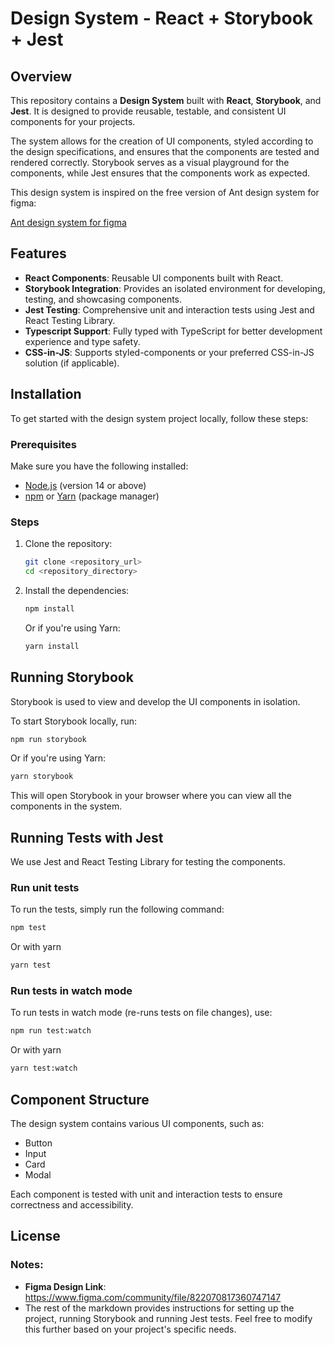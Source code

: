 # Design System - React + Storybook + Jest

## Overview

This repository contains a **Design System** built with **React**, **Storybook**, and **Jest**. It is designed to provide reusable, testable, and consistent UI components for your projects.

The system allows for the creation of UI components, styled according to the design specifications, and ensures that the components are tested and rendered correctly. Storybook serves as a visual playground for the components, while Jest ensures that the components work as expected.

This design system is inspired on the free version of Ant design system for figma:

[Ant design system for figma](https://www.figma.com/community/file/822070817360747147)

## Features

- **React Components**: Reusable UI components built with React.
- **Storybook Integration**: Provides an isolated environment for developing, testing, and showcasing components.
- **Jest Testing**: Comprehensive unit and interaction tests using Jest and React Testing Library.
- **Typescript Support**: Fully typed with TypeScript for better development experience and type safety.
- **CSS-in-JS**: Supports styled-components or your preferred CSS-in-JS solution (if applicable).

## Installation

To get started with the design system project locally, follow these steps:

### Prerequisites

Make sure you have the following installed:

- [Node.js](https://nodejs.org/) (version 14 or above)
- [npm](https://www.npmjs.com/) or [Yarn](https://yarnpkg.com/) (package manager)

### Steps

1. Clone the repository:

    ```bash
    git clone <repository_url>
    cd <repository_directory>
    ```

2. Install the dependencies:

    ```bash
    npm install
    ```

    Or if you're using Yarn:

    ```bash
    yarn install
    ```

## Running Storybook

Storybook is used to view and develop the UI components in isolation.

To start Storybook locally, run:

```bash
npm run storybook 
```

Or if you're using Yarn:
```bash
yarn storybook 
```

This will open Storybook in your browser where you can view all the components in the system.

## Running Tests with Jest

We use Jest and React Testing Library for testing the components.

### Run unit tests
To run the tests, simply run the following command:

```bash
npm test 
```

Or with yarn

```bash
yarn test 
```

### Run tests in watch mode
To run tests in watch mode (re-runs tests on file changes), use:

```bash
npm run test:watch
```

Or with yarn

```bash
yarn test:watch
```

## Component Structure
The design system contains various UI components, such as:
* Button  
* Input  
* Card  
* Modal   

Each component is tested with unit and interaction tests to ensure correctness and accessibility.

## License

### Notes:
- **Figma Design Link**: https://www.figma.com/community/file/822070817360747147
- The rest of the markdown provides instructions for setting up the project, running Storybook and running Jest tests. Feel free to modify this further based on your project's specific needs.
